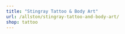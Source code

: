 ```yaml
---
title: "Stingray Tattoo & Body Art"
url: /allston/stingray-tattoo-and-body-art/
shop: tattoo
---
```


